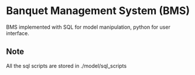 # Banquet Management System (BMS)

BMS implemented with SQL for model manipulation, python for user interface.

## Note
All the sql scripts are stored in ./model/sql_scripts